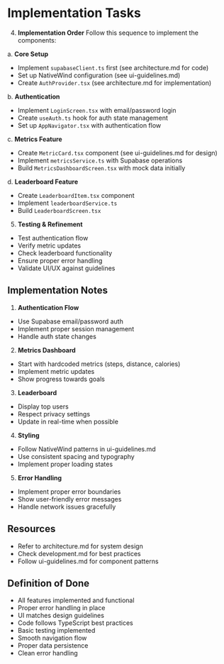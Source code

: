 # Implementation Tasks

4. **Implementation Order**
Follow this sequence to implement the components:

a. **Core Setup**
- Implement `supabaseClient.ts` first (see architecture.md for code)
- Set up NativeWind configuration (see ui-guidelines.md)
- Create `AuthProvider.tsx` (see architecture.md for implementation)

b. **Authentication**
- Implement `LoginScreen.tsx` with email/password login
- Create `useAuth.ts` hook for auth state management
- Set up `AppNavigator.tsx` with authentication flow

c. **Metrics Feature**
- Create `MetricCard.tsx` component (see ui-guidelines.md for design)
- Implement `metricsService.ts` with Supabase operations
- Build `MetricsDashboardScreen.tsx` with mock data initially

d. **Leaderboard Feature**
- Create `LeaderboardItem.tsx` component
- Implement `leaderboardService.ts`
- Build `LeaderboardScreen.tsx`

5. **Testing & Refinement**
- Test authentication flow
- Verify metric updates
- Check leaderboard functionality
- Ensure proper error handling
- Validate UI/UX against guidelines

## Implementation Notes

1. **Authentication Flow**
- Use Supabase email/password auth
- Implement proper session management
- Handle auth state changes

2. **Metrics Dashboard**
- Start with hardcoded metrics (steps, distance, calories)
- Implement metric updates
- Show progress towards goals

3. **Leaderboard**
- Display top users
- Respect privacy settings
- Update in real-time when possible

4. **Styling**
- Follow NativeWind patterns in ui-guidelines.md
- Use consistent spacing and typography
- Implement proper loading states

5. **Error Handling**
- Implement proper error boundaries
- Show user-friendly error messages
- Handle network issues gracefully

## Resources
- Refer to architecture.md for system design
- Check development.md for best practices
- Follow ui-guidelines.md for component patterns

## Definition of Done
- All features implemented and functional
- Proper error handling in place
- UI matches design guidelines
- Code follows TypeScript best practices
- Basic testing implemented
- Smooth navigation flow
- Proper data persistence
- Clean error handling